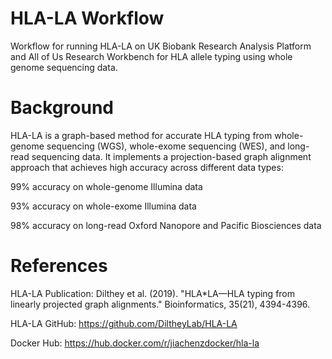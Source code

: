 # HLA-LA Workflow
Workflow for running HLA-LA on UK Biobank Research Analysis Platform and All of Us Research Workbench for HLA allele typing using whole genome sequencing data. 

# Background
HLA-LA is a graph-based method for accurate HLA typing from whole-genome sequencing (WGS), whole-exome sequencing (WES), and long-read sequencing data. It implements a projection-based graph alignment approach that achieves high accuracy across different data types:

99% accuracy on whole-genome Illumina data

93% accuracy on whole-exome Illumina data

98% accuracy on long-read Oxford Nanopore and Pacific Biosciences data


# References

HLA-LA Publication: Dilthey et al. (2019). "HLA*LA—HLA typing from linearly projected graph alignments." Bioinformatics, 35(21), 4394-4396.

HLA-LA GitHub: https://github.com/DiltheyLab/HLA-LA

Docker Hub: https://hub.docker.com/r/jiachenzdocker/hla-la

